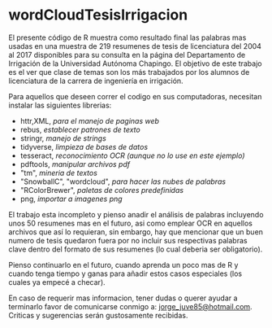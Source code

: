 # wordCloudTesisIrrigacion

El presente código de R muestra como resultado final las palabras mas usadas en una muestra de 219 resumenes de tesis de licenciatura del 2004 al 2017 disponibles para su consulta en la página del Departamento de Irrigación de la Universidad Autónoma Chapingo. El objetivo de este trabajo es el ver que clase de temas son los más trabajados por los alumnos de licenciatura de la carrera de ingeniería en irrigación.

Para aquellos que deseen correr el codigo en sus computadoras, necesitan instalar las siguientes librerias: 


* httr,XML,                 *para el manejo de paginas web*
* rebus,                    *establecer patrones de texto*
* stringr,                  *manejo de strings*
* tidyverse,                *limpieza de bases de datos*
* tesseract,                *reconocimiento OCR (aunque no lo use en este ejemplo)*
* pdftools,                 *manipular archivos pdf*
* "tm",                     *mineria de textos*
* "SnowballC", "wordcloud", *para hacer las nubes de palabras*
* "RColorBrewer",           *paletas de colores predefinidas*
* png,                      *importar a imagenes png*



El trabajo esta incompleto y pienso anadir el análisis de palabras incluyendo unos 50 resumenes mas en el futuro, asi como emplear OCR en aquellos archivos que así lo requieran, sin embargo, hay que mencionar que un buen numero de tesis quedaron fuera por no incluir sus respectivas palabras clave dentro del formato de sus resumenes (lo cual deberia ser obligatorio). 

Pienso continuarlo en el futuro, cuando aprenda un poco mas de R y cuando tenga tiempo y ganas para añadir estos casos especiales (los cuales ya empecé a checar).

En caso de requerir mas informacion, tener dudas o querer ayudar a terminarlo favor de comunicarse conmigo a: 
jorge_juve85@hotmail.com. 
Criticas y sugerencias serán gustosamente recibidas.


